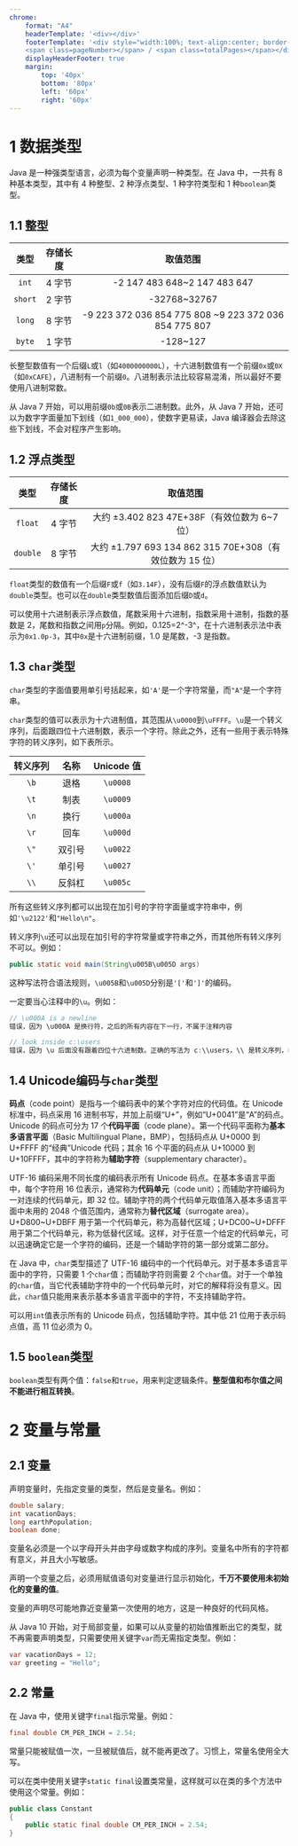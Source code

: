 ```yaml
---
chrome:
    format: "A4"
    headerTemplate: '<div></div>'
    footerTemplate: '<div style="width:100%; text-align:center; border-top: 1pt solid #eeeeee; margin: 10px 10px 20px; font-size: 8pt;">
    <span class=pageNumber></span> / <span class=totalPages></span></div>'
    displayHeaderFooter: true
    margin:
        top: '40px'
        bottom: '80px'
        left: '60px'
        right: '60px'
---
```


# 1 数据类型

Java 是一种强类型语言，必须为每个变量声明一种类型。在 Java 中，一共有 8 种基本类型，其中有 4 种整型、2 种浮点类型、1 种字符类型和 1 种`boolean`类型。

## 1.1 整型

| 类型 | 存储长度 | 取值范围 |
|:--:|:--:|:--:|
| `int` | 4 字节 | -2 147 483 648~2 147 483 647 |
| `short` | 2 字节 | -32768~32767 |
| `long` | 8 字节 | -9 223 372 036 854 775 808 ~9 223 372 036 854 775 807 |
| `byte` | 1 字节 | -128~127 |

长整型数值有一个后缀`L`或`l`（如`4000000000L`），十六进制数值有一个前缀`0x`或`0X`（如`0xCAFE`），八进制有一个前缀`0`。八进制表示法比较容易混淆，所以最好不要使用八进制常数。

从 Java 7 开始，可以用前缀`0b`或`0B`表示二进制数。此外，从 Java 7 开始，还可以为数字字面量加下划线（如`1_000_000`），使数字更易读，Java 编译器会去除这些下划线，不会对程序产生影响。

## 1.2 浮点类型

| 类型 | 存储长度 | 取值范围 |
|:--:|:--:|:--:|
| `float` | 4 字节 | 大约 ±3.402 823 47E+38F（有效位数为 6~7 位） |
| `double` | 8 字节 | 大约 ±1.797 693 134 862 315 70E+308（有效位数为 15 位） |

`float`类型的数值有一个后缀`F`或`f`（如`3.14F`），没有后缀`F`的浮点数值默认为`double`类型。也可以在`double`类型数值后面添加后缀`D`或`d`。

可以使用十六进制表示浮点数值，尾数采用十六进制，指数采用十进制，指数的基数是 2，尾数和指数之间用`p`分隔。例如，0.125=2^-3^，在十六进制表示法中表示为`0x1.0p-3`，其中`0x`是十六进制前缀，1.0 是尾数，-3 是指数。

## 1.3 `char`类型

`char`类型的字面值要用单引号括起来，如`'A'`是一个字符常量，而`"A"`是一个字符串。

`char`类型的值可以表示为十六进制值，其范围从`\u0000`到`\uFFFF`。`\u`是一个转义序列，后面跟四位十六进制数，表示一个字符。除此之外，还有一些用于表示特殊字符的转义序列，如下表所示。

|转义序列| 名称 | Unicode 值 |
|:--:|:--:|:--:|
| `\b` | 退格 | `\u0008` |
| `\t` | 制表 | `\u0009` |
| `\n` | 换行 | `\u000a` |
| `\r` | 回车 | `\u000d` |
| `\"` | 双引号 | `\u0022` |
| `\'` | 单引号 | `\u0027` |
| `\\` | 反斜杠 | `\u005c` |

所有这些转义序列都可以出现在加引号的字符字面量或字符串中，例如`'\u2122'`和`"Hello\n"`。

转义序列`\u`还可以出现在加引号的字符常量或字符串之外，而其他所有转义序列不可以。例如：

```java
public static void main(String\u005B\u005D args)
```

这种写法符合语法规则，`\u005B`和`\u005D`分别是`'['`和`']'`的编码。

一定要当心注释中的`\u`。例如：

```java
// \u000A is a newline
错误，因为 \u000A 是换行符，之后的所有内容在下一行，不属于注释内容

// look inside c:\users
错误，因为 \u 后面没有跟着四位十六进制数。正确的写法为 c:\\users，\\ 是转义序列，表示反斜杠
```

## 1.4 Unicode编码与`char`类型

**码点**（code point）是指与一个编码表中的某个字符对应的代码值。在 Unicode 标准中，码点采用 16 进制书写，并加上前缀“U+”，例如“U+0041”是“A”的码点。Unicode 的码点可分为 17 个**代码平面**（code plane）。第一个代码平面称为**基本多语言平面**（Basic Multilingual Plane，BMP），包括码点从 U+0000 到 U+FFFF 的“经典”Unicode 代码；其余 16 个平面的码点从 U+10000 到 U+10FFFF，其中的字符称为**辅助字符**（supplementary character）。

UTF-16 编码采用不同长度的编码表示所有 Unicode 码点。在基本多语言平面中，每个字符用 16 位表示，通常称为**代码单元**（code unit）；而辅助字符编码为一对连续的代码单元，即 32 位。辅助字符的两个代码单元取值落入基本多语言平面中未用的 2048 个值范围内，通常称为**替代区域**（surrogate area）。U+D800~U+DBFF 用于第一个代码单元，称为高替代区域；U+DC00~U+DFFF 用于第二个代码单元，称为低替代区域。这样，对于任意一个给定的代码单元，可以迅速确定它是一个字符的编码，还是一个辅助字符的第一部分或第二部分。

在 Java 中，`char`类型描述了 UTF-16 编码中的一个代码单元。对于基本多语言平面中的字符，只需要 1 个`char`值；而辅助字符则需要 2 个`char`值。对于一个单独的`char`值，当它代表辅助字符中的一个代码单元时，对它的解释将没有意义。因此，`char`值只能用来表示基本多语言平面中的字符，不支持辅助字符。

可以用`int`值表示所有的 Unicode 码点，包括辅助字符。其中低 21 位用于表示码点值，高 11 位必须为 0。

## 1.5 `boolean`类型

`boolean`类型有两个值：`false`和`true`，用来判定逻辑条件。**整型值和布尔值之间不能进行相互转换**。

# 2 变量与常量

## 2.1 变量

声明变量时，先指定变量的类型，然后是变量名。例如：

```java
double salary;
int vacationDays;
long earthPopulation;
boolean done;
```

变量名必须是一个以字母开头并由字母或数字构成的序列。变量名中所有的字符都有意义，并且大小写敏感。

声明一个变量之后，必须用赋值语句对变量进行显示初始化，**千万不要使用未初始化的变量的值**。

变量的声明尽可能地靠近变量第一次使用的地方，这是一种良好的代码风格。

从 Java 10 开始，对于局部变量，如果可以从变量的初始值推断出它的类型，就不再需要声明类型，只需要使用关键字`var`而无需指定类型。例如：

```java
var vacationDays = 12;
var greeting = "Hello";
```

## 2.2 常量

在 Java 中，使用关键字`final`指示常量。例如：

```java
final double CM_PER_INCH = 2.54;
```

常量只能被赋值一次，一旦被赋值后，就不能再更改了。习惯上，常量名使用全大写。

可以在类中使用关键字`static final`设置类常量，这样就可以在类的多个方法中使用这个常量。例如：

```java
public class Constant
{
    public static final double CM_PER_INCH = 2.54;
}
```
